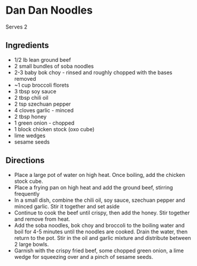 # Dan Dan Noodles
Serves 2

## Ingredients
* 1/2 lb lean ground beef
* 2 small bundles of soba noodles
* 2-3 baby bok choy - rinsed and roughly chopped with the bases removed
* ~1 cup broccoli florets
* 3 tbsp soy sauce
* 2 tbsp chili oil
* 2 tsp szechuan pepper
* 4 cloves garlic - minced
* 2 tbsp honey
* 1 green onion - chopped
* 1 block chicken stock (oxo cube)
* lime wedges
* sesame seeds
 
## Directions
* Place a large pot of water on high heat. Once boiling, add the chicken stock cube.
* Place a frying pan on high heat and add the ground beef, stirring frequently
* In a small dish, combine the chili oil, soy sauce, szechuan pepper and minced garlic. Stir it together and set aside
* Continue to cook the beef until crispy, then add the honey. Stir together and remove from heat.
* Add the soba noodles, bok choy and broccoli to the boiling water and boil for 4-5 minutes until the noodles are cooked. Drain the water, then return to the pot. Stir in the oil and garlic mixture and distribute between 2 large bowls.
* Garnish with the crispy fried beef, some chopped green onion, a lime wedge for squeezing over and a pinch of sesame seeds.
